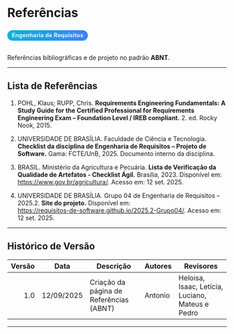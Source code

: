 # Referências

<div class="chip">Engenharia de Requisitos</div>

Referências bibliográficas e de projeto no padrão **ABNT**.

---

## Lista de Referências

1. POHL, Klaus; RUPP, Chris. **Requirements Engineering Fundamentals: A Study Guide for the Certified Professional for Requirements Engineering Exam – Foundation Level / IREB compliant.** 2. ed. Rocky Nook, 2015.

2. UNIVERSIDADE DE BRASÍLIA. Faculdade de Ciência e Tecnologia. **Checklist da disciplina de Engenharia de Requisitos – Projeto de Software.** Gama: FCTE/UnB, 2025. Documento interno da disciplina.

3. BRASIL. Ministério da Agricultura e Pecuária. **Lista de Verificação da Qualidade de Artefatos - Checklist Ágil.** Brasília, 2023. Disponível em:  
   <https://www.gov.br/agricultura/>. Acesso em: 12 set. 2025.

4. UNIVERSIDADE DE BRASÍLIA. Grupo 04 de Engenharia de Requisitos – 2025.2. **Site do projeto.** Disponível em:  
   <https://requisitos-de-software.github.io/2025.2-Grupo04/>. Acesso em: 12 set. 2025.

---

## Histórico de Versão

| Versão | Data       | Descrição                              | Autores | Revisores                                                           |
|------:|------------|----------------------------------------|---------|---------------------------------------------------------------------|
| 1.0   | 12/09/2025 | Criação da página de Referências (ABNT) | Antonio | Heloisa, Isaac, Letícia, Luciano, Mateus e Pedro                    |

---

<style>
  .chip{
    display:inline-block;
    padding:.28rem .65rem;
    border-radius:9999px;
    font-size:.8rem;
    font-weight:700;
    letter-spacing:.02em;
    background:linear-gradient(90deg,#06b6d4,#3b82f6);
    color:#eaf2ff;
    margin:.25rem 0 1rem;
  }
  /* Tabelas mais legíveis */
  .markdown-section table{ width:100%; border-collapse:collapse; }
  .markdown-section thead th{
    text-transform:uppercase; letter-spacing:.04em; font-size:.78rem;
    color:#6b7280; font-weight:700; border-bottom:1px solid rgba(148,163,184,.35);
    padding:.7rem .9rem; text-align:left;
  }
  .markdown-section tbody td{
    border-bottom:1px solid rgba(148,163,184,.28);
    padding:.7rem .9rem;
  }
  .markdown-section tbody tr:hover{ background:rgba(2,6,23,.04); }
</style>
